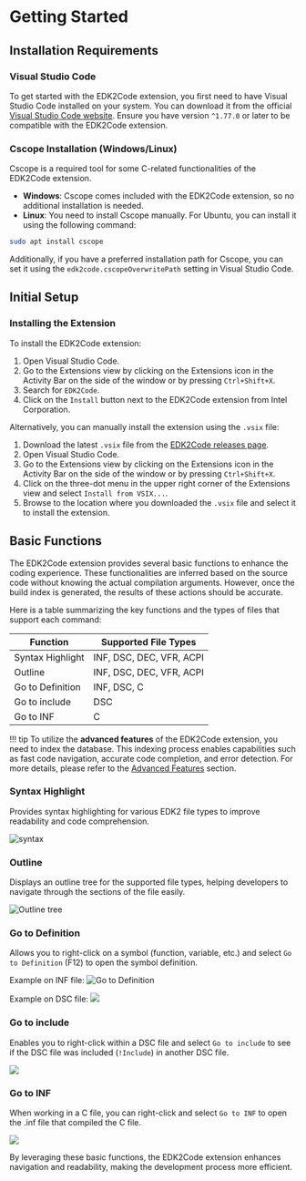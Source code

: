 # Getting Started

## Installation Requirements

### Visual Studio Code
To get started with the EDK2Code extension, you first need to have Visual Studio Code installed on your system. You can download it from the official [Visual Studio Code website](https://code.visualstudio.com/download). Ensure you have version `^1.77.0` or later to be compatible with the EDK2Code extension.

### Cscope Installation (Windows/Linux)
Cscope is a required tool for some C-related functionalities of the EDK2Code extension. 

- **Windows**: Cscope comes included with the EDK2Code extension, so no additional installation is needed.
- **Linux**: You need to install Cscope manually. For Ubuntu, you can install it using the following command:
```sh
sudo apt install cscope
```

Additionally, if you have a preferred installation path for Cscope, you can set it using the `edk2code.cscopeOverwritePath` setting in Visual Studio Code.

## Initial Setup

### Installing the Extension
To install the EDK2Code extension:

1. Open Visual Studio Code.
2. Go to the Extensions view by clicking on the Extensions icon in the Activity Bar on the side of the window or by pressing `Ctrl+Shift+X`.
3. Search for `EDK2Code`.
4. Click on the `Install` button next to the EDK2Code extension from Intel Corporation.


Alternatively, you can manually install the extension using the `.vsix` file:

1. Download the latest `.vsix` file from the [EDK2Code releases page](https://github.com/intel/Edk2Code/releases).
2. Open Visual Studio Code.
3. Go to the Extensions view by clicking on the Extensions icon in the Activity Bar on the side of the window or by pressing `Ctrl+Shift+X`.
4. Click on the three-dot menu in the upper right corner of the Extensions view and select `Install from VSIX...`.
5. Browse to the location where you downloaded the `.vsix` file and select it to install the extension.

## Basic Functions

The EDK2Code extension provides several basic functions to enhance the coding experience. These functionalities are inferred based on the source code without knowing the actual compilation arguments. However, once the build index is generated, the results of these actions should be accurate.

Here is a table summarizing the key functions and the types of files that support each command:

| Function            | Supported File Types       |
|---------------------|----------------------------|
| Syntax Highlight    | INF, DSC, DEC, VFR, ACPI   |
| Outline             | INF, DSC, DEC, VFR, ACPI   |
| Go to Definition    | INF, DSC, C                |
| Go to include       | DSC                        |
| Go to INF           | C                          |

!!! tip
    To utilize the **advanced features** of the EDK2Code extension, you need to index the database. This indexing process enables capabilities such as fast code navigation, accurate code completion, and error detection. For more details, please refer to the [Advanced Features](advance_features.md) section.

### Syntax Highlight
Provides syntax highlighting for various EDK2 file types to improve readability and code comprehension.

![syntax](images/syntax.png)

### Outline
Displays an outline tree for the supported file types, helping developers to navigate through the sections of the file easily.

![Outline tree](images/online_tree.gif)

### Go to Definition
Allows you to right-click on a symbol (function, variable, etc.) and select `Go to Definition` (F12) to open the symbol definition. 

Example on INF file:
![Go to Definition](images/go_to_definition.gif)

Example on DSC file:
![](images/goto_definition_inf.gif)

### Go to include
Enables you to right-click within a DSC file and select `Go to include` to see if the DSC file was included (`!Include`) in another DSC file.

![](images/include.gif)

### Go to INF
When working in a C file, you can right-click and select `Go to INF` to open the .inf file that compiled the C file.

![](images/goto_inf.gif)

By leveraging these basic functions, the EDK2Code extension enhances navigation and readability, making the development process more efficient.

